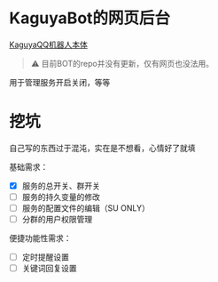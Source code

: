 # KaguyaBot的网页后台
[KaguyaQQ机器人本体](https://github.com/liwh011/Kaguya-QQBot)

> ⚠ 目前BOT的repo并没有更新，仅有网页也没法用。

用于管理服务开启关闭，等等

# 挖坑
自己写的东西过于混沌，实在是不想看，心情好了就填

基础需求：
- [x] 服务的总开关、群开关
- [ ] 服务的持久变量的修改
- [ ] 服务的配置文件的编辑（SU ONLY）
- [ ] 分群的用户权限管理

便捷功能性需求：
- [ ] 定时提醒设置
- [ ] 关键词回复设置
